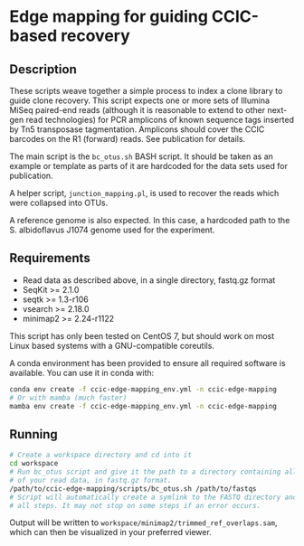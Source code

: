 # Edge mapping for guiding CCIC-based recovery

## Description

These scripts weave together a simple process to index a clone library to
guide clone recovery. This script expects one or more sets of Illumina MiSeq
paired-end reads (although it is reasonable to extend to other next-gen read
technologies) for PCR amplicons of known sequence tags inserted by Tn5
transposase tagmentation. Amplicons should cover the CCIC barcodes on the R1
(forward) reads. See publication for details.

The main script is the `bc_otus.sh` BASH script. It should be taken as an
example or template as parts of it are hardcoded for the data sets used
for publication.

A helper script, `junction_mapping.pl`, is used to recover the reads which were
collapsed into OTUs.

A reference genome is also expected. In this case, a hardcoded path to the S.
albidoflavus J1074 genome used for the experiment.

## Requirements

- Read data as described above, in a single directory, fastq.gz format
- SeqKit >= 2.1.0
- seqtk >= 1.3-r106
- vsearch >= 2.18.0
- minimap2 >= 2.24-r1122

This script has only been tested on CentOS 7, but should work on most Linux
based systems with a GNU-compatible coreutils.

A conda environment has been provided to ensure all required software is
available. You can use it in conda with:

```bash
conda env create -f ccic-edge-mapping_env.yml -n ccic-edge-mapping
# Or with mamba (much faster)
mamba env create -f ccic-edge-mapping_env.yml -n ccic-edge-mapping
```

## Running

```bash
# Create a workspace directory and cd into it
cd workspace
# Run bc_otus script and give it the path to a directory containing all
# of your read data, in fastq.gz format.
/path/to/ccic-edge-mapping/scripts/bc_otus.sh /path/to/fastqs
# Script will automatically create a symlink to the FASTQ directory and execute
# all steps. It may not stop on some steps if an error occurs.
```

Output will be written to `workspace/minimap2/trimmed_ref_overlaps.sam`, which
can then be visualized in your preferred viewer.

